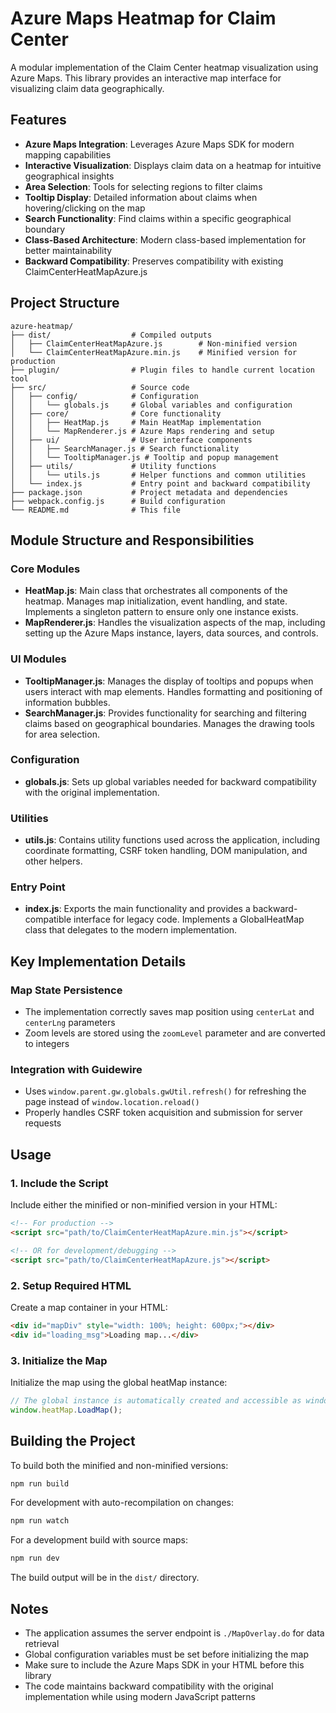 # Azure Maps Heatmap for Claim Center

A modular implementation of the Claim Center heatmap visualization using Azure Maps. This library provides an interactive map interface for visualizing claim data geographically.

## Features

- **Azure Maps Integration**: Leverages Azure Maps SDK for modern mapping capabilities
- **Interactive Visualization**: Displays claim data on a heatmap for intuitive geographical insights
- **Area Selection**: Tools for selecting regions to filter claims
- **Tooltip Display**: Detailed information about claims when hovering/clicking on the map
- **Search Functionality**: Find claims within a specific geographical boundary
- **Class-Based Architecture**: Modern class-based implementation for better maintainability
- **Backward Compatibility**: Preserves compatibility with existing ClaimCenterHeatMapAzure.js

## Project Structure

```
azure-heatmap/
├── dist/                  # Compiled outputs
│   ├── ClaimCenterHeatMapAzure.js        # Non-minified version
│   └── ClaimCenterHeatMapAzure.min.js    # Minified version for production
├── plugin/                # Plugin files to handle current location tool
├── src/                   # Source code
│   ├── config/            # Configuration
│   │   └── globals.js     # Global variables and configuration
│   ├── core/              # Core functionality
│   │   ├── HeatMap.js     # Main HeatMap implementation
│   │   └── MapRenderer.js # Azure Maps rendering and setup
│   ├── ui/                # User interface components
│   │   ├── SearchManager.js # Search functionality
│   │   └── TooltipManager.js # Tooltip and popup management
│   ├── utils/             # Utility functions
│   │   └── utils.js       # Helper functions and common utilities
│   └── index.js           # Entry point and backward compatibility
├── package.json           # Project metadata and dependencies
├── webpack.config.js      # Build configuration
└── README.md              # This file
```

## Module Structure and Responsibilities

### Core Modules

- **HeatMap.js**: Main class that orchestrates all components of the heatmap. Manages map initialization, event handling, and state. Implements a singleton pattern to ensure only one instance exists.
- **MapRenderer.js**: Handles the visualization aspects of the map, including setting up the Azure Maps instance, layers, data sources, and controls.

### UI Modules

- **TooltipManager.js**: Manages the display of tooltips and popups when users interact with map elements. Handles formatting and positioning of information bubbles.
- **SearchManager.js**: Provides functionality for searching and filtering claims based on geographical boundaries. Manages the drawing tools for area selection.

### Configuration

- **globals.js**: Sets up global variables needed for backward compatibility with the original implementation.

### Utilities

- **utils.js**: Contains utility functions used across the application, including coordinate formatting, CSRF token handling, DOM manipulation, and other helpers.

### Entry Point

- **index.js**: Exports the main functionality and provides a backward-compatible interface for legacy code. Implements a GlobalHeatMap class that delegates to the modern implementation.

## Key Implementation Details

### Map State Persistence

- The implementation correctly saves map position using `centerLat` and `centerLng` parameters
- Zoom levels are stored using the `zoomLevel` parameter and are converted to integers

### Integration with Guidewire

- Uses `window.parent.gw.globals.gwUtil.refresh()` for refreshing the page instead of `window.location.reload()`
- Properly handles CSRF token acquisition and submission for server requests

## Usage

### 1. Include the Script

Include either the minified or non-minified version in your HTML:

```html
<!-- For production -->
<script src="path/to/ClaimCenterHeatMapAzure.min.js"></script>

<!-- OR for development/debugging -->
<script src="path/to/ClaimCenterHeatMapAzure.js"></script>
```

### 2. Setup Required HTML

Create a map container in your HTML:

```html
<div id="mapDiv" style="width: 100%; height: 600px;"></div>
<div id="loading_msg">Loading map...</div>
```

### 3. Initialize the Map

Initialize the map using the global heatMap instance:

```javascript
// The global instance is automatically created and accessible as window.heatMap
window.heatMap.LoadMap();
```

## Building the Project

To build both the minified and non-minified versions:

```bash
npm run build
```

For development with auto-recompilation on changes:

```bash
npm run watch
```

For a development build with source maps:

```bash
npm run dev
```

The build output will be in the `dist/` directory.

## Notes

- The application assumes the server endpoint is `./MapOverlay.do` for data retrieval
- Global configuration variables must be set before initializing the map
- Make sure to include the Azure Maps SDK in your HTML before this library
- The code maintains backward compatibility with the original implementation while using modern JavaScript patterns
